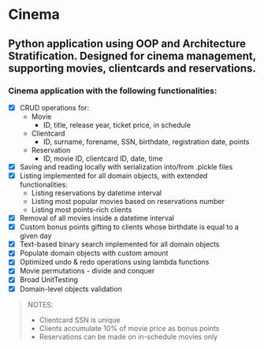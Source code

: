 # Cinema
 ## Python application using OOP and Architecture Stratification. Designed for cinema management, supporting movies, clientcards and reservations.
 
 ### Cinema application with the following functionalities:
- [x] CRUD operations  for:
  - Movie
     - ID, title, release year, ticket price, in schedule
  - Clientcard
      - ID, surname, forename, SSN, birthdate, registration date, points
  - Reservation
      - ID, movie ID, clientcard ID, date, time
- [x] Saving and reading locally with serialization into/from .pickle files
- [x] Listing implemented for all domain objects, with extended functionalities:
    - Listing reservations by datetime interval
    - Listing most popular movies based on reservations number
    - Listing most points-rich clients
- [x] Removal of all movies inside a datetime interval
- [x] Custom bonus points gifting to clients whose birthdate is equal to a given day 
- [x] Text-based binary search implemented for all domain objects 
- [x] Populate domain objects with custom amount
- [x] Optimized undo & redo operations using lambda functions
- [x] Movie permutations - divide and conquer
- [x] Broad UnitTesting 
- [x] Domain-level objects validation

> NOTES: 
> * Clientcard SSN is unique
> * Clients accumulate 10% of movie price as bonus points
> * Reservations can be made on in-schedule movies only
